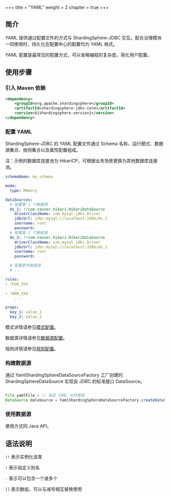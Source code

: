 +++
title = "YAML"
weight = 2
chapter = true
+++

## 简介

YAML 提供通过配置文件的方式与 ShardingSphere-JDBC 交互。配合治理模块一同使用时，持久化在配置中心的配置均为 YAML 格式。

YAML 配置是最常见的配置方式，可以省略编程的复杂度，简化用户配置。

## 使用步骤

### 引入 Maven 依赖

```xml
<dependency>
    <groupId>org.apache.shardingsphere</groupId>
    <artifactId>shardingsphere-jdbc-core</artifactId>
    <version>${shardingsphere.version}</version>
</dependency>
```

### 配置 YAML

ShardingSphere-JDBC 的 YAML 配置文件通过 Schema 名称、运行模式、数据源集合、规则集合以及属性配置组成。

注：示例的数据库连接池为 HikariCP，可根据业务场景更换为其他数据库连接池。

```yaml
schemaName: my_schema

mode:
  type: Memory

dataSources:
  # 配置第 1 个数据源
  ds_1: !!com.zaxxer.hikari.HikariDataSource
    driverClassName: com.mysql.jdbc.Driver
    jdbcUrl: jdbc:mysql://localhost:3306/ds_1
    username: root
    password:
  # 配置第 2 个数据源
  ds_2: !!com.zaxxer.hikari.HikariDataSource
    driverClassName: com.mysql.jdbc.Driver
    jdbcUrl: jdbc:mysql://localhost:3306/ds_2
    username: root
    password: 

  # 配置更多数据源
  # ...

rules:
- !FOO_XXX
    ...
- !BAR_XXX
    ...

props:
  key_1: value_1
  key_2: value_2
```

模式详情请参见[模式配置](/cn/user-manual/shardingsphere-jdbc/yaml/mode)。

数据源详情请参见[数据源配置](/cn/user-manual/shardingsphere-jdbc/yaml/data-source)。

规则详情请参见[规则配置](/cn/user-manual/shardingsphere-jdbc/yaml/rules)。


### 构建数据源

通过 YamlShardingSphereDataSourceFactory 工厂创建的 ShardingSphereDataSource 实现自 JDBC 的标准接口 DataSource。

```java

File yamlFile = // 指定 YAML 文件路径
DataSource dataSource = YamlShardingSphereDataSourceFactory.createDataSource(yamlFile);
```

### 使用数据源

使用方式同 Java API。

## 语法说明

`!!` 表示实例化该类

`!` 表示自定义别名

`-` 表示可以包含一个或多个

`[]` 表示数组，可以与减号相互替换使用
